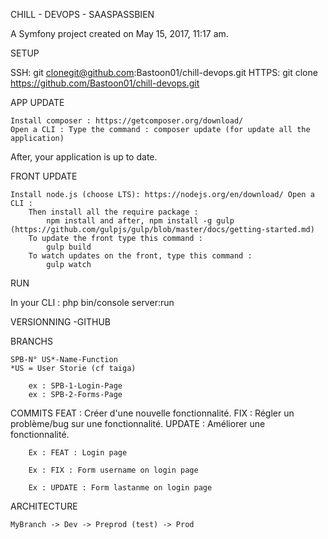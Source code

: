 CHILL - DEVOPS - SAASPASSBIEN

A Symfony project created on May 15, 2017, 11:17 am.

SETUP

SSH: git clonegit@github.com:Bastoon01/chill-devops.git
HTTPS: git clone https://github.com/Bastoon01/chill-devops.git

APP UPDATE

    Install composer : https://getcomposer.org/download/
    Open a CLI : Type the command : composer update (for update all the application)

After, your application is up to date.

FRONT UPDATE

    Install node.js (choose LTS): https://nodejs.org/en/download/ Open a CLI :
        Then install all the require package : 
            npm install and after, npm install -g gulp (https://github.com/gulpjs/gulp/blob/master/docs/getting-started.md)
        To update the front type this command : 
            gulp build
        To watch updates on the front, type this command :
            gulp watch

RUN

In your CLI :
    php bin/console server:run  
    
    
VERSIONNING -GITHUB

BRANCHS

    SPB-N° US*-Name-Function
    *US = User Storie (cf taiga)

        ex : SPB-1-Login-Page
        ex : SPB-2-Forms-Page
COMMITS
    FEAT : Créer d'une nouvelle fonctionnalité.
    FIX : Régler un problème/bug sur une fonctionnalité.
    UPDATE : Améliorer une fonctionnalité.

        Ex : FEAT : Login page

        Ex : FIX : Form username on login page

        Ex : UPDATE : Form lastanme on login page
        
ARCHITECTURE

    MyBranch -> Dev -> Preprod (test) -> Prod


